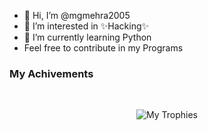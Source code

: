 - 👋 Hi, I’m @mgmehra2005
- 👀 I’m interested in ✨Hacking✨
- 🌱 I’m currently learning Python
- Feel free to contribute in my Programs

<h3>My Achivements</h3>
<br>
<p align="center"><img src="https://github-profile-trophy.vercel.app/?username=ryo-ma&theme=onedark" alt="My Trophies"/></p>
<!---
mgmehra2005/mgmehra2005 is a ✨ special ✨ repository because its `README.md` (this file) appears on your GitHub profile.
You can click the Preview link to take a look at your changes.
--->
